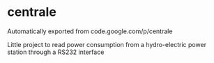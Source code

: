 # centrale
Automatically exported from code.google.com/p/centrale

Little project to read power consumption from a hydro-electric power station through a RS232 interface
